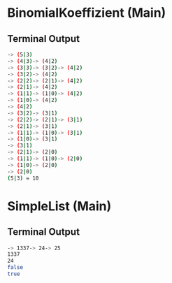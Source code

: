 # BinomialKoeffizient (Main)

## Terminal Output

```bash
-> (5|3)
-> (4|3)-> (4|2)
-> (3|3)-> (3|2)-> (4|2)
-> (3|2)-> (4|2)
-> (2|2)-> (2|1)-> (4|2)
-> (2|1)-> (4|2)
-> (1|1)-> (1|0)-> (4|2)
-> (1|0)-> (4|2)
-> (4|2)
-> (3|2)-> (3|1)
-> (2|2)-> (2|1)-> (3|1)
-> (2|1)-> (3|1)
-> (1|1)-> (1|0)-> (3|1)
-> (1|0)-> (3|1)
-> (3|1)
-> (2|1)-> (2|0)
-> (1|1)-> (1|0)-> (2|0)
-> (1|0)-> (2|0)
-> (2|0)
(5|3) = 10

```

# SimpleList (Main)

## Terminal Output

```bash
-> 1337-> 24-> 25
1337
24
false
true
```